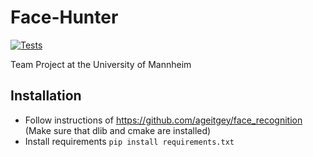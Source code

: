 # Face-Hunter
[![Tests](https://github.com/face-hunters/face-hunter/actions/workflows/test.yml/badge.svg)](https://github.com/face-hunters/face-hunter/actions/workflows/test.yml)

Team Project at the University of Mannheim

## Installation
 - Follow instructions of https://github.com/ageitgey/face_recognition 
   (Make sure that dlib and cmake are installed)
 - Install requirements `pip install requirements.txt`

